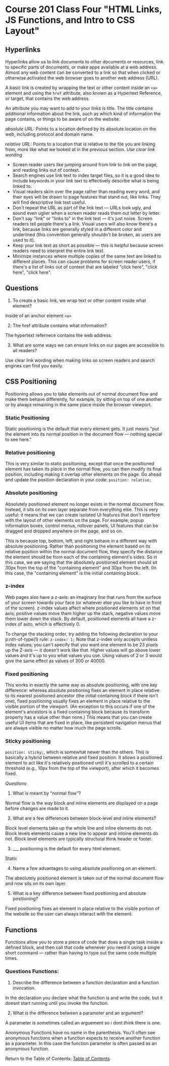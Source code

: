 # Course 201 Class Four "HTML Links, JS Functions, and Intro to CSS Layout"

## Hyperlinks

Hyperlinks allow us to link documents to other documents or resources, link to specific parts of documents, or make apps available at a web address. Almost any web content can be converted to a link so that when clicked or otherwise activated the web browser goes to another web address (URL).

A basic link is created by wrapping the text or other content inside an `<a>` element and using the `href` attribute, also known as a Hypertext Reference, or target, that contains the web address.

An attribute you may want to add to your links is title. The title contains additional information about the link, such as which kind of information the page contains, or things to be aware of on the website.

*absolute URL:* Points to a location defined by its absolute location on the web, including protocol and domain name.

*relative URL:* Points to a location that is relative to the file you are linking from, more like what we looked at in the previous section.
*Use clear link wording*

- Screen reader users like jumping around from link to link on the page, and reading links out of context.
- Search engines use link text to index target files, so it is a good idea to include keywords in your link text to effectively describe what is being linked to.
- Visual readers skim over the page rather than reading every word, and their eyes will be drawn to page features that stand out, like links. They will find descriptive link text useful.
- Don't repeat the URL as part of the link text — URLs look ugly, and sound even uglier when a screen reader reads them out letter by letter.
- Don't say "link" or "links to" in the link text — it's just noise. Screen readers tell people there's a link. Visual users will also know there's a link, because links are generally styled in a different color and underlined (this convention generally shouldn't be broken, as users are used to it).
- Keep your link text as short as possible — this is helpful because screen readers need to interpret the entire link text.
- Minimize instances where multiple copies of the same text are linked to different places. This can cause problems for screen reader users, if there's a list of links out of context that are labeled "click here", "click here", "click here".

## Questions

1. To create a basic link, we wrap text or other content inside what element?

Inside of an anchor element `<a>`

2. The href attribute contains what information?

The hypertext refernece contains the web address.

3. What are some ways we can ensure links on our pages are accessible to all readers?

Use clear link wording when making links so screen readers and search engines can find you easily.

## CSS Positioning

Positioning allows you to take elements out of normal document flow and make them behave differently, for example, by sitting on top of one another or by always remaining in the same place inside the browser viewport.

### Static Positioning

Static positioning is the default that every element gets. It just means "put the element into its normal position in the document flow — nothing special to see here."

### Relative positioning

This is very similar to static positioning, except that once the positioned element has taken its place in the normal flow, you can then modify its final position, including making it overlap other elements on the page. Go ahead and update the position declaration in your code: `position: relative;`

### Absolute positioning

Absolutely positioned element no longer exists in the normal document flow. Instead, it sits on its own layer separate from everything else. This is very useful: it means that we can create isolated UI features that don't interfere with the layout of other elements on the page. For example, popup information boxes, control menus, rollover panels, UI features that can be dragged and dropped anywhere on the page, and so on.

This is because top, bottom, left, and right behave in a different way with absolute positioning. Rather than positioning the element based on its relative position within the normal document flow, they specify the distance the element should be from each of the containing element's sides. So in this case, we are saying that the absolutely positioned element should sit 30px from the top of the "containing element" and 30px from the left. (In this case, the "containing element" is the initial containing block.

### z-index

Web pages also have a z-axis: an imaginary line that runs from the surface of your screen towards your face (or whatever else you like to have in front of the screen). z-index values affect where positioned elements sit on that axis; positive values move them higher up the stack, negative values move them lower down the stack. By default, positioned elements all have a z-index of auto, which is effectively 0.

To change the stacking order, try adding the following declaration to your p:nth-of-type(1) rule:
`z-index: 1;`
Note that z-index only accepts unitless index values; you can't specify that you want one element to be 23 pixels up the Z-axis — it doesn't work like that. Higher values will go above lower values and it's up to you what values you use. Using values of 2 or 3 would give the same effect as values of 300 or 40000.

### Fixed positioning

This works in exactly the same way as absolute positioning, with one key difference: whereas absolute positioning fixes an element in place relative to its nearest positioned ancestor (the initial containing block if there isn't one), fixed positioning usually fixes an element in place relative to the visible portion of the viewport. (An exception to this occurs if one of the element's ancestors is a fixed containing block because its transform property has a value other than none.) This means that you can create useful UI items that are fixed in place, like persistent navigation menus that are always visible no matter how much the page scrolls.

### Sticky positioning

`position: sticky;`, which is somewhat newer than the others. This is basically a hybrid between relative and fixed position. It allows a positioned element to act like it's relatively positioned until it's scrolled to a certain threshold (e.g., 10px from the top of the viewport), after which it becomes fixed.

*Questions*

1. What is meant by “normal flow”?

Normal flow is the way block and inline elements are displayed on a page before changes are made to it.

2. What are a few differences between block-level and inline elements?

Block level elements take up the whole line and inline elements do not. Block levels elements cause a new line to appear and inloine elements do not. Block level elements are typically structural think header or footer.

3. ___ positioning is the default for every html element.

Static

4. Name a few advantages to using absolute positioning on an element.

The absolutely positioned element is taken out of the normal document flow and now sits on its own layer.

5. What is a key difference between fixed positioning and absolute positioning?

Fixed positioning fixes an element in place relative to the visible portion of the website so the user can always interact with the element.

## Functions

Functions allow you to store a piece of code that does a single task inside a defined block, and then call that code whenever you need it using a single short command — rather than having to type out the same code multiple times.

### Questions Functions:

1. Describe the difference between a function declaration and a function invocation.

In the declaration you declare what the function is and write the code, but it doesnt start running until you invoke the function.

2. What is the difference between a parameter and an argument?

A parameter is sometimes called an arguement so i dont think there is one.

Anonymous Functions have no name in the parenthesis. You'll often see anonymous functions when a function expects to receive another function as a parameter. In this case the function parameter is often passed as an anonymous function.

Return to the Table of Contents: [Table of Contents](https://todd75.github.io/reading-notes/)
